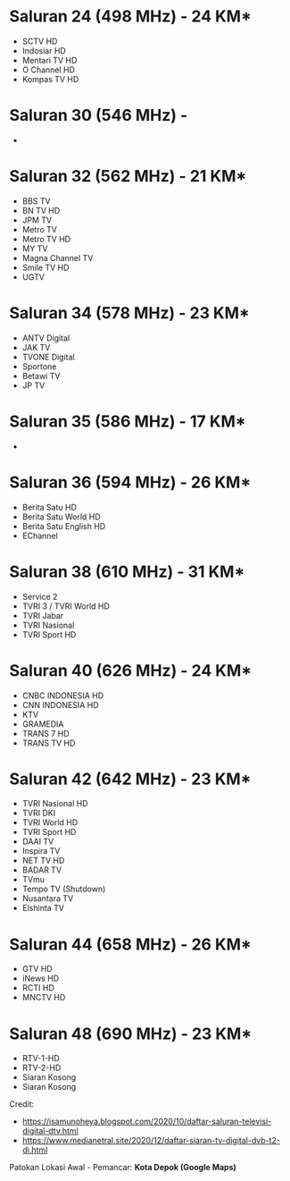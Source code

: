 # Saluran 24 (498 MHz) - 24 KM*
- SCTV HD
- Indosiar HD
- Mentari TV HD
- O Channel HD
- Kompas TV HD

# Saluran 30 (546 MHz) -
-

# Saluran 32 (562 MHz) - 21 KM*
- BBS TV
- BN TV HD
- JPM TV
- Metro TV
- Metro TV HD
- MY TV
- Magna Channel TV
- Smile TV HD
- UGTV

# Saluran 34 (578 MHz) - 23 KM*
- ANTV Digital
- JAK TV
- TVONE Digital
- Sportone
- Betawi TV
- JP TV

# Saluran 35 (586 MHz) - 17 KM*
-

# Saluran 36 (594 MHz) - 26 KM*
- Berita Satu HD
- Berita Satu World HD
- Berita Satu English HD
- EChannel

# Saluran 38 (610 MHz) - 31 KM*
- Service 2
- TVRI 3 / TVRI World HD
- TVRI Jabar
- TVRI Nasional
- TVRI Sport HD

# Saluran 40 (626 MHz) - 24 KM*
- CNBC INDONESIA HD 
- CNN INDONESIA HD  
- KTV
- GRAMEDIA
- TRANS 7 HD 
- TRANS TV HD 

# Saluran 42 (642 MHz) - 23 KM*
- TVRI Nasional HD
- TVRI DKI
- TVRI World HD
- TVRI Sport HD
- DAAI TV
- Inspira TV
- NET TV HD
- BADAR TV
- TVmu
- Tempo TV (Shutdown)
- Nusantara TV
- Elshinta TV

# Saluran 44 (658 MHz) - 26 KM*
- GTV HD
- iNews HD
- RCTI HD
- MNCTV HD

# Saluran 48 (690 MHz) - 23 KM*
- RTV-1-HD
- RTV-2-HD
- Siaran Kosong
- Siaran Kosong

Credit:
- https://isamunoheya.blogspot.com/2020/10/daftar-saluran-televisi-digital-dtv.html
- https://www.medianetral.site/2020/12/daftar-siaran-tv-digital-dvb-t2-di.html


Patokan Lokasi Awal - Pemancar: **Kota Depok (Google Maps)**
